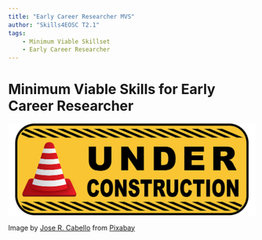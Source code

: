 ```yaml
---
title: "Early Career Researcher MVS"
author: "Skills4EOSC T2.1"
tags: 
    - Minimum Viable Skillset
    - Early Career Researcher
---
```


# Minimum Viable Skills for **Early Career Researcher**

![Under construction](./attachments/sign-2408065_1280.png)

Image by <a href="https://pixabay.com/users/josethestoryteller-5100055/?utm_source=link-attribution&utm_medium=referral&utm_campaign=image&utm_content=2408065">Jose R. Cabello</a> from <a href="https://pixabay.com//?utm_source=link-attribution&utm_medium=referral&utm_campaign=image&utm_content=2408065">Pixabay</a>
